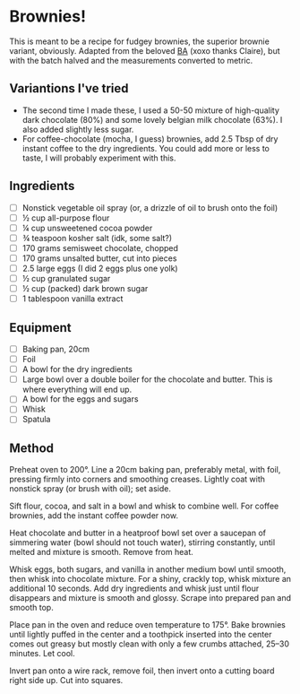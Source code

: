 # Brownies!

This is meant to be a recipe for fudgey brownies, the superior brownie variant, obviously. Adapted from the beloved [BA](https://www.bonappetit.com/recipe/fudgy-brownies) (xoxo thanks Claire), but with the batch halved and the measurements converted to metric.

## Variantions I've tried

- The second time I made these, I used a 50-50 mixture of high-quality dark chocolate (80%) and some lovely belgian milk chocolate (63%). I also added slightly less sugar.
- For coffee-chocolate (mocha, I guess) brownies, add 2.5 Tbsp of dry instant coffee to the dry ingredients. You could add more or less to taste, I will probably experiment with this.

## Ingredients

- [ ] Nonstick vegetable oil spray (or, a drizzle of oil to brush onto the foil)
- [ ] ½ cup all-purpose flour
- [ ] ¼ cup unsweetened cocoa powder
- [ ] ¾ teaspoon kosher salt (idk, some salt?)
- [ ] 170 grams semisweet chocolate, chopped
- [ ] 170 grams unsalted butter, cut into pieces
- [ ] 2.5 large eggs (I did 2 eggs plus one yolk)
- [ ] ½ cup granulated sugar
- [ ] ½ cup (packed) dark brown sugar
- [ ] 1 tablespoon vanilla extract

## Equipment

- [ ] Baking pan, 20cm
- [ ] Foil
- [ ] A bowl for the dry ingredients
- [ ] Large bowl over a double boiler for the chocolate and butter. This is where everything will end up.
- [ ] A bowl for the eggs and sugars
- [ ] Whisk
- [ ] Spatula

## Method

Preheat oven to 200°. Line a 20cm baking pan, preferably metal, with foil, pressing firmly into corners and smoothing creases. Lightly coat with nonstick spray (or brush with oil); set aside.

Sift flour, cocoa, and salt in a bowl and whisk to combine well. For coffee brownies, add the instant coffee powder now.

Heat chocolate and butter in a heatproof bowl set over a saucepan of simmering water (bowl should not touch water), stirring constantly, until melted and mixture is smooth. Remove from heat.

Whisk eggs, both sugars, and vanilla in another medium bowl until smooth, then whisk into chocolate mixture. For a shiny, crackly top, whisk mixture an additional 10 seconds. Add dry ingredients and whisk just until flour disappears and mixture is smooth and glossy. Scrape into prepared pan and smooth top.

Place pan in the oven and reduce oven temperature to 175°. Bake brownies until lightly puffed in the center and a toothpick inserted into the center comes out greasy but mostly clean with only a few crumbs attached, 25–30 minutes. Let cool.

Invert pan onto a wire rack, remove foil, then invert onto a cutting board right side up. Cut into squares.

